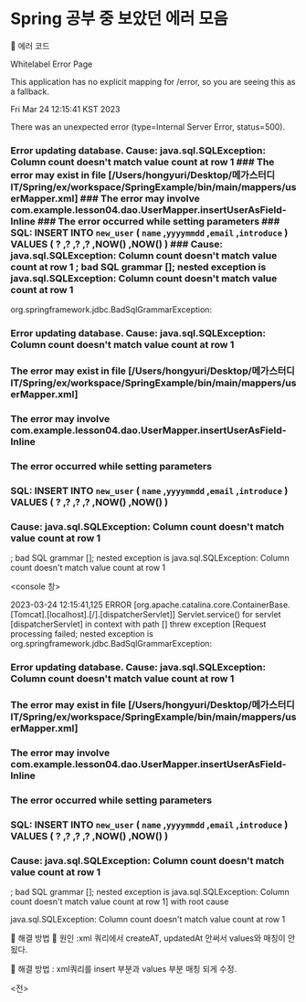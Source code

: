 # Spring 공부 중 보았던 에러 모음


🌳 에러 코드
 

Whitelabel Error Page

This application has no explicit mapping for /error, so you are seeing this as a fallback.

Fri Mar 24 12:15:41 KST 2023

There was an unexpected error (type=Internal Server Error, status=500).

### Error updating database. Cause: java.sql.SQLException: Column count doesn't match value count at row 1 ### The error may exist in file [/Users/hongyuri/Desktop/메가스터디 IT/Spring/ex/workspace/SpringExample/bin/main/mappers/userMapper.xml] ### The error may involve com.example.lesson04.dao.UserMapper.insertUserAsField-Inline ### The error occurred while setting parameters ### SQL: INSERT INTO `new_user` ( `name` ,`yyyymmdd` ,`email` ,`introduce` ) VALUES ( ? ,? ,? ,? ,NOW() ,NOW() ) ### Cause: java.sql.SQLException: Column count doesn't match value count at row 1 ; bad SQL grammar []; nested exception is java.sql.SQLException: Column count doesn't match value count at row 1

org.springframework.jdbc.BadSqlGrammarException: 

### Error updating database.  Cause: java.sql.SQLException: Column count doesn't match value count at row 1

### The error may exist in file [/Users/hongyuri/Desktop/메가스터디 IT/Spring/ex/workspace/SpringExample/bin/main/mappers/userMapper.xml]

### The error may involve com.example.lesson04.dao.UserMapper.insertUserAsField-Inline

### The error occurred while setting parameters

### SQL: INSERT INTO `new_user`    (     `name`     ,`yyyymmdd`     ,`email`     ,`introduce`    )    VALUES    (     ?     ,?     ,?     ,?     ,NOW()     ,NOW()    )

### Cause: java.sql.SQLException: Column count doesn't match value count at row 1

; bad SQL grammar []; nested exception is java.sql.SQLException: Column count doesn't match value count at row 1

 

 

 

 

<console 창>

2023-03-24 12:15:41,125 ERROR [org.apache.catalina.core.ContainerBase.[Tomcat].[localhost].[/].[dispatcherServlet]] Servlet.service() for servlet [dispatcherServlet] in context with path [] threw exception [Request processing failed; nested exception is org.springframework.jdbc.BadSqlGrammarException:

### Error updating database. Cause: java.sql.SQLException: Column count doesn't match value count at row 1

### The error may exist in file [/Users/hongyuri/Desktop/메가스터디 IT/Spring/ex/workspace/SpringExample/bin/main/mappers/userMapper.xml]

### The error may involve com.example.lesson04.dao.UserMapper.insertUserAsField-Inline

### The error occurred while setting parameters

### SQL: INSERT INTO `new_user` ( `name` ,`yyyymmdd` ,`email` ,`introduce` ) VALUES ( ? ,? ,? ,? ,NOW() ,NOW() )

### Cause: java.sql.SQLException: Column count doesn't match value count at row 1

; bad SQL grammar []; nested exception is java.sql.SQLException: Column count doesn't match value count at row 1] with root cause

java.sql.SQLException: Column count doesn't match value count at row 1

 

 

 

 

🌳 해결 방법
🌾 원인 :xml 쿼리에서 createAT, updatedAt 안써서 values와 매칭이 안됬다.

🌾 해결 방법 : xml쿼리를 insert 부분과 values 부분 매칭 되게 수정.

 

<전>

 


